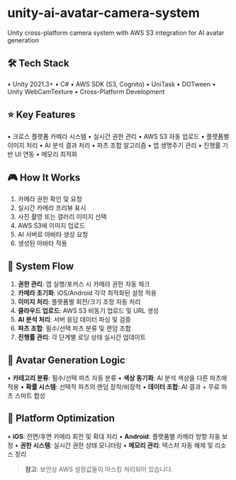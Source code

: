 # unity-ai-avatar-camera-system

Unity cross-platform camera system with AWS S3 integration for AI avatar generation

## 🛠 Tech Stack

• Unity 2021.3+
• C#
• AWS SDK (S3, Cognito)
• UniTask
• DOTween
• Unity WebCamTexture
• Cross-Platform Development

## ⭐ Key Features

• 크로스 플랫폼 카메라 시스템
• 실시간 권한 관리
• AWS S3 자동 업로드
• 플랫폼별 이미지 처리
• AI 분석 결과 처리
• 파츠 조합 알고리즘
• 앱 생명주기 관리
• 진행률 기반 UI 연동
• 메모리 최적화

## 🎮 How It Works

1. 카메라 권한 확인 및 요청
2. 실시간 카메라 프리뷰 표시
3. 사진 촬영 또는 갤러리 이미지 선택
4. AWS S3에 이미지 업로드
5. AI 서버로 아바타 생성 요청
6. 생성된 아바타 적용

## 🎯 System Flow

1. **권한 관리**: 앱 실행/포커스 시 카메라 권한 자동 체크
2. **카메라 초기화**: iOS/Android 각각 최적화된 설정 적용
3. **이미지 처리**: 플랫폼별 회전/크기 조정 자동 처리
4. **클라우드 업로드**: AWS S3 비동기 업로드 및 URL 생성
5. **AI 분석 처리**: 서버 응답 데이터 파싱 및 검증
6. **파츠 조합**: 필수/선택 파츠 분류 및 랜덤 조합
7. **진행률 관리**: 각 단계별 로딩 상태 실시간 업데이트

## 🎨 Avatar Generation Logic

• **카테고리 분류**: 필수/선택 파츠 자동 분류
• **색상 동기화**: AI 분석 색상을 다른 파츠에 적용
• **확률 시스템**: 선택적 파츠의 랜덤 장착/비장착
• **데이터 조합**: AI 결과 + 무료 파츠 스마트 합성

## 🔧 Platform Optimization

• **iOS**: 전면/후면 카메라 회전 및 확대 처리
• **Android**: 플랫폼별 카메라 방향 자동 보정
• **권한 시스템**: 실시간 권한 상태 모니터링
• **메모리 관리**: 텍스처 자동 해제 및 리소스 정리

> **참고**: 보안상 AWS 설정값들이 마스킹 처리되어 있습니다.
